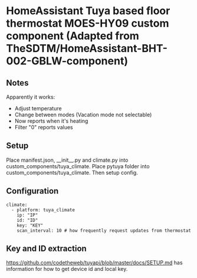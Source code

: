 # HomeAssistant Tuya based floor thermostat MOES-HY09 custom component (Adapted from TheSDTM/HomeAssistant-BHT-002-GBLW-component)

## Notes

Apparently it works:

- Adjust temperature
- Change between modes (Vacation mode not selectable)
- Now reports when it's heating
- Filter "0" reports values

## Setup
Place manifest.json, \_\_init\_\_.py and climate.py into custom_components/tuya_climate.
Place pytuya folder into custom_components/tuya_climate.
Then setup config.

## Configuration
```
climate:
  - platform: tuya_climate
    ip: "IP"
    id: "ID"
    key: "KEY"
    scan_interval: 10 # how frequently request updates from thermostat
```

## Key and ID extraction

https://github.com/codetheweb/tuyapi/blob/master/docs/SETUP.md has  information for how to get device id and local key.
